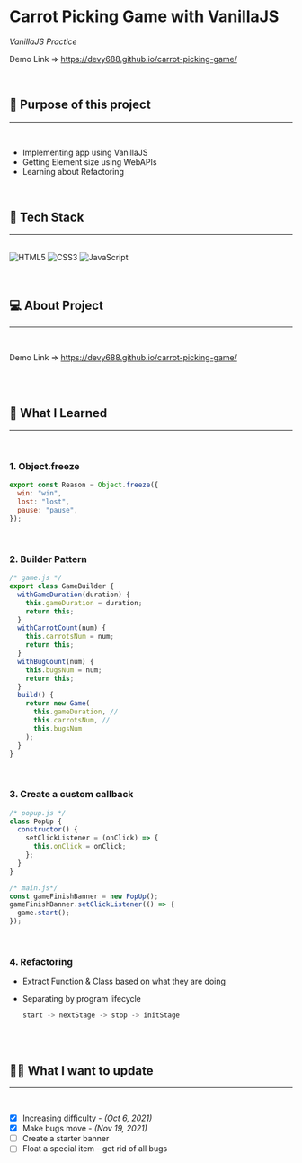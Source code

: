 # Carrot Picking Game with VanillaJS

_VanillaJS Practice_

Demo Link => https://devy688.github.io/carrot-picking-game/

<br>

## 🥕 Purpose of this project

---

<br>

- Implementing app using VanillaJS
- Getting Element size using WebAPIs
- Learning about Refactoring

<br>

## 🐛 Tech Stack

---

<br>
<img alt="HTML5" src="https://img.shields.io/badge/html5%20-%23E34F26.svg?&style=for-the-badge&logo=html5&logoColor=white"/> 
<img alt="CSS3" src="https://img.shields.io/badge/css3%20-%231572B6.svg?&style=for-the-badge&logo=css3&logoColor=white"/>
<img alt="JavaScript" src="https://img.shields.io/badge/javascript%20-%23323330.svg?&style=for-the-badge&logo=javascript&logoColor=%23F7DF1E"/>  
  <br>
  <br>
  <br>

## 💻 About Project

---

<br>

Demo Link => https://devy688.github.io/carrot-picking-game/

<br>
<br>

## 📝 What I Learned

---

<br>

### 1. Object.freeze

```javascript
export const Reason = Object.freeze({
  win: "win",
  lost: "lost",
  pause: "pause",
});
```

<br>

### 2. Builder Pattern

```javascript
/* game.js */
export class GameBuilder {
  withGameDuration(duration) {
    this.gameDuration = duration;
    return this;
  }
  withCarrotCount(num) {
    this.carrotsNum = num;
    return this;
  }
  withBugCount(num) {
    this.bugsNum = num;
    return this;
  }
  build() {
    return new Game(
      this.gameDuration, //
      this.carrotsNum, //
      this.bugsNum
    );
  }
}
```

<br>

### 3. Create a custom callback

```javascript
/* popup.js */
class PopUp {
  constructor() {
    setClickListener = (onClick) => {
      this.onClick = onClick;
    };
  }
}
```

```javascript
/* main.js*/
const gameFinishBanner = new PopUp();
gameFinishBanner.setClickListener(() => {
  game.start();
});
```

<br>

### 4. Refactoring

- Extract Function & Class based on what they are doing
- Separating by program lifecycle

  ```javascript
  start -> nextStage -> stop -> initStage
  ```

<br>
<br>

## 👩‍💻 What I want to update

---

<br>

- [x] Increasing difficulty - _(Oct 6, 2021)_
- [x] Make bugs move - _(Nov 19, 2021)_
- [ ] Create a starter banner
- [ ] Float a special item - get rid of all bugs
